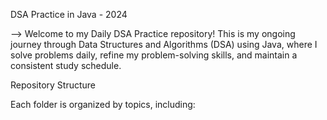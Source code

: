 DSA Practice in Java - 2024

  --> Welcome to my Daily DSA Practice repository! This is my ongoing journey through Data Structures and Algorithms (DSA) using Java, where I solve problems daily, 
refine my problem-solving skills, and maintain a consistent study schedule.

Repository Structure

  Each folder is organized by topics, including:
